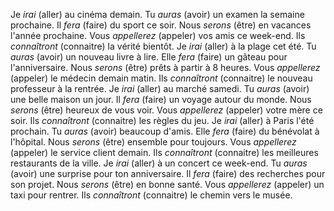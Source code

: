 Je *irai* (aller) au cinéma demain.
Tu *auras* (avoir) un examen la semaine prochaine.
Il *fera* (faire) du sport ce soir.
Nous *serons* (être) en vacances l'année prochaine.
Vous *appellerez* (appeler) vos amis ce week-end.
Ils *connaîtront* (connaitre) la vérité bientôt.
Je *irai* (aller) à la plage cet été.
Tu *auras* (avoir) un nouveau livre à lire.
Elle *fera* (faire) un gâteau pour l'anniversaire.
Nous *serons* (être) prêts à partir à 8 heures.
Vous *appellerez* (appeler) le médecin demain matin.
Ils *connaîtront* (connaitre) le nouveau professeur à la rentrée.
Je *irai* (aller) au marché samedi.
Tu *auras* (avoir) une belle maison un jour.
Il *fera* (faire) un voyage autour du monde.
Nous *serons* (être) heureux de vous voir.
Vous *appellerez* (appeler) votre mère ce soir.
Ils *connaîtront* (connaitre) les règles du jeu.
Je *irai* (aller) à Paris l'été prochain.
Tu *auras* (avoir) beaucoup d'amis.
Elle *fera* (faire) du bénévolat à l'hôpital.
Nous *serons* (être) ensemble pour toujours.
Vous *appellerez* (appeler) le service client demain.
Ils *connaîtront* (connaitre) les meilleures restaurants de la ville.
Je *irai* (aller) à un concert ce week-end.
Tu *auras* (avoir) une surprise pour ton anniversaire.
Il *fera* (faire) des recherches pour son projet.
Nous *serons* (être) en bonne santé.
Vous *appellerez* (appeler) un taxi pour rentrer.
Ils *connaîtront* (connaitre) le chemin vers le musée.
